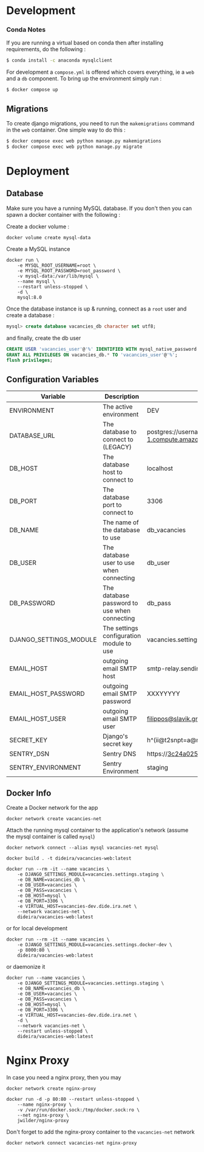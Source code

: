 # Development

### Conda Notes

If you are running a virtual based on conda then after installing
requirements, do the following :

```bash
$ conda install -c anaconda mysqlclient
```

For development a `compose.yml` is offered which covers everything, ie 
a `web` and a `db` component. To bring up the environment simply run :

```bash
$ docker compose up
```

## Migrations

To create django migrations, you need to run the `makemigrations` command
in the `web` container. One simple way to do this :

```bash
$ docker compose exec web python manage.py makemigrations
$ docker compose exec web python manage.py migrate
```


# Deployment

## Database


Make sure you have a running MySQL database. If you don't then
you can spawn a docker container with the following :

Create a docker volume :
```commandline
docker volume create mysql-data
```

Create a MySQL instance
```commandline
docker run \
    -e MYSQL_ROOT_USERNAME=root \
    -e MYSQL_ROOT_PASSWORD=root_password \
    -v mysql-data:/var/lib/mysql \
    --name mysql \
    --restart unless-stopped \
    -d \
    mysql:8.0
```

Once the database instance is up & running, connect as a `root`
user and create a database :

```sql
mysql> create database vacancies_db character set utf8;
```

and finally, create the db user

```sql
CREATE USER 'vacancies_user'@'%' IDENTIFIED WITH mysql_native_password BY 'XXXXXXXXXX';
GRANT ALL PRIVILEGES ON vacancies_db.* TO 'vacancies_user'@'%';
flush privileges;
```
## Configuration Variables

| Variable               | Description                                  | Example                                                                                             |
|------------------------|----------------------------------------------|-----------------------------------------------------------------------------------------------------|
| ENVIRONMENT            | The active environment                       | DEV                                                                                                 |
| DATABASE_URL           | The database to connect to (LEGACY)          | postgres://username:password@ec2-34-247-118-233.eu-west-1.compute.amazonaws.com:5432/d8feahfemc1tmm |
| DB_HOST                | The database host to connect to              | localhost                                                                                           |
| DB_PORT                | The database port to connect to              | 3306                                                                                                |
| DB_NAME                | The name of the database to use              | db_vacancies                                                                                        |
| DB_USER                | The database user to use when connecting     | db_user                                                                                             |
| DB_PASSWORD            | The database password to use when connecting | db_pass                                                                                             |
| DJANGO_SETTINGS_MODULE | The settings configuration module to use     | vacancies.settings.staging                                                                          |
| EMAIL_HOST             | outgoing email SMTP host                     | smtp-relay.sendinblue.com                                                                           | 
| EMAIL_HOST_PASSWORD    | outgoing email SMTP password                 | XXXYYYYY                                                                                            |
| EMAIL_HOST_USER        | outgoing email SMTP user                     | filippos@slavik.gr                                                                                  |
| SECRET_KEY             | Django's secret key                          | h^(ii@t2snpt=a@n0!c)hqnsedz_2gy%lzgf0vrt23_vx(t675                                                  |
| SENTRY_DSN             | Sentry DNS                                   | https://3c24a0255f07425091a81a493176956f@o521881.ingest.sentry.io/5632525                           |
| SENTRY_ENVIRONMENT     | Sentry Environment                           | staging                                                                                             |

## Docker Info

Create a Docker network for the app
```commandline
docker network create vacancies-net
```

Attach the running mysql container to the application's network (assume the mysql container is called `mysql`)

```commandline
docker network connect --alias mysql vacancies-net mysql
```
```commandline
docker build . -t dideira/vacancies-web:latest
```

```commandline
docker run --rm -it --name vacancies \
    -e DJANGO_SETTINGS_MODULE=vacancies.settings.staging \
    -e DB_NAME=vacancies_db \
    -e DB_USER=vacancies \
    -e DB_PASS=vacancies \
    -e DB_HOST=mysql \
    -e DB_PORT=3306 \
    -e VIRTUAL_HOST=vacancies-dev.dide.ira.net \
    --network vacancies-net \
    dideira/vacancies-web:latest
```

or for local development

```commandline
docker run --rm -it --name vacancies \
    -e DJANGO_SETTINGS_MODULE=vacancies.settings.docker-dev \
    -p 8000:80 \
    dideira/vacancies-web:latest
```

or daemonize it
```commandline
docker run --name vacancies \
    -e DJANGO_SETTINGS_MODULE=vacancies.settings.staging \
    -e DB_NAME=vacancies_db \
    -e DB_USER=vacancies \
    -e DB_PASS=vacancies \
    -e DB_HOST=mysql \
    -e DB_PORT=3306 \
    -e VIRTUAL_HOST=vacancies-dev.dide.ira.net \
    -d \
    --network vacancies-net \
    --restart unless-stopped \
    dideira/vacancies-web:latest
```

# Nginx Proxy

In case you need a nginx proxy, then you may

```commandline
docker network create nginx-proxy
```

```commandline
docker run -d -p 80:80 --restart unless-stopped \
    --name nginx-proxy \
    -v /var/run/docker.sock:/tmp/docker.sock:ro \
    --net nginx-proxy \
    jwilder/nginx-proxy
```

Don't forget to add the nginx-proxy container to the `vacancies-net` network
```commandline
docker network connect vacancies-net nginx-proxy
```